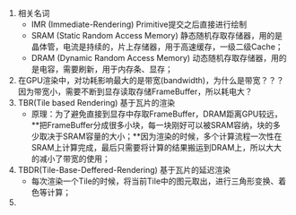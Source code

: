1. 相关名词
   - IMR (Immediate-Rendering) Primitive提交之后直接进行绘制
   - SRAM (Static Random Access Memory) 静态随机存取存储器，用的是晶体管，电流是持续的，片上存储器，用于高速缓存，一级二级Cache；
   - DRAM (Dynamic Random Access Memory)  动态随机存取存储器，用的是电容，需要刷新，用于内存条、显存；
2. 在GPU渲染中，对功耗影响最大的是带宽(bandwidth)，为什么是带宽？？？因为带宽小，需要不断到显存读取存储FrameBuffer，所以耗电大？
3. TBR(Tile based Rendering) 基于瓦片的渲染
   - 原理：为了避免直接到显存中存取FrameBuffer，DRAM距离GPU较远，**把FrameBuffer分成很多小块，每一块刚好可以被SRAM容纳，块的多少取决于SRAM容量的大小；**因为渲染的时候，多个计算流程一次性在SRAM上计算完成，最后只需要将计算的结果搬运到DRAM上，所以大大的减小了带宽的使用；
4. TBDR(Tile-Base-Deffered-Rendering) 基于瓦片的延迟渲染
   - 每次渲染一个Tile的时候，将当前Tile中的图元取出，进行三角形变换、着色等计算；
5. 